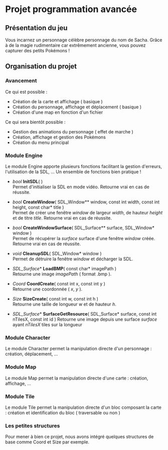 # Projet programmation avancée

## Présentation du jeu
Vous incarnez un personnage célèbre personnage du nom de Sacha. Grâce à de la magie rudimentaire car extrêmement ancienne, vous pouvez capturer des petits Pokémons !
  
  
## Organisation du projet
  
### Avancement
Ce qui est possible :
 - Création de la carte et affichage ( basique )
 - Création du personnage, affichage et déplacement ( basique )
 - Création d'une map en fonction d'un fichier 

Ce qui sera bientôt possible :
 - Gestion des animations du personnage ( effet de marche )
 - Création, affichage et gestion des Pokémons
 - Création du menu principal
  

### Module Engine
Le module Engine apporte plusieurs fonctions facilitant la gestion d'erreurs, l'utilisation de la SDL, ... Un ensemble de fonctions bien pratique !
  
  - *bool* **InitSDL**( )  
    Permet d'initialiser la SDL en mode vidéo. Retourne vrai en cas de réussite.
    
  - *bool* **CreateWindow**( SDL_Window** window, const int width, const int height, const char* title )  
    Permet de créer une fenêtre *window* de largeur *width*, de hauteur *height* et de titre *title*. Retourne vrai en cas de réussite.
        
  - *bool* **CreateWindowSurface**( SDL_Surface** surface, SDL_Window* window )  
    Permet de récupérer la *surface* surface d'une fenêtre *window* créée. Retourne vrai en cas de réussite.
    
  - *void* **CleanupSDL**( SDL_Window* window )  
    Permet de détruire la fenêtre *window* et décharger la SDL.
    
  - *SDL_Surface** **LoadBMP**( const char* imagePath )  
    Retourne une image *imagePath* ( format .bmp ).
    
  - *Coord* **CoordCreate**( const int x, const int y )  
    Retourne une coordonnée ( *x*, *y* ).
    
  - *Size* **SizeCreate**( const int w, const int h )  
    Retourne une taille de longueur *w* et de hauteur *h*.
    
  - *SDL_Surface** **SurfaceGetResource**( SDL_Surface* surface, const int nTilesX, const int id )
    Retourne une image depuis une surface *surface* ayant *nTilesX* tiles sur la longueur
  
### Module Character
Le module Character permet la manipulation directe d'un personnage : création, déplacement, ... 
  
  
### Module Map
Le module Map permet la manipulation directe d'une carte : création, affichage, ...
  
  
### Module Tile
Le module Tile permet la manipulation directe d'un bloc composant la carte : création et identification du bloc ( traversable ou non )
  
  
### Les petites structures
Pour mener à bien ce projet, nous avons intégré quelques structures de base comme Coord et Size par exemple.
